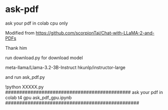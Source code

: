# ask-pdf
ask your pdf in colab cpu only

Modified from
https://github.com/scorpionTaj/Chat-with-LLaMA-2-and-PDFs

Thank him

run download.py for download model

meta-llama/Llama-3.2-3B-Instruct
hkunlp/instructor-large

and run ask_pdf.py

!python XXXXX.py
#############################################
ask your pdf in colab t4 gpu
ask_pdf_gpu.ipynb
################################################

